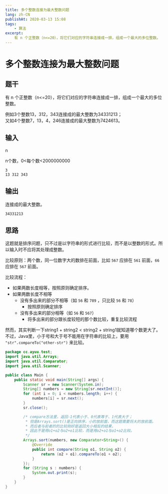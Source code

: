 ```yaml
---
title: 多个整数连接为最大整数问题
lang: zh-CN
publishAt: 2020-03-13 15:08
tags:
    - 算法
excerpt:
    有 n 个正整数（n<=20），将它们对应的字符串连接成一排，组成一个最大的多位整数。
---
```


# 多个整数连接为最大整数问题

<RevisionInfo />

## 题干

有 n 个正整数（n<=20），将它们对应的字符串连接成一排，组成一个最大的多位整数。

例如3个整数13，312，343连接成的最大整数为34331213；  
又如4个整数7，13，4，246连接成的最大整数为7424613。

## 输入

n

n个数，0<每个数<2000000000

```text
3
13 312 343
```

## 输出

连接成的最大整数。

```text
34331213
```

## 思路

这题就是排序问题，只不过是以字符串的形式进行比较，而不是以整数的形式。所以输入时不应将其处理成整数。

比较原则：两个数，同一位数字大的数排在前面，比如 `567` 应排在 `561` 前面，`66` 应排在 `567` 前面。

比较流程：

- 如果两数长度相等，按照原则确定排序。
- 如果两数长度不相等
  - 没有多出来的部分不相等（如 `56` 和 `789` ，只比较 `56` 和 `78`）
    - 按照原则确定排序
  - 没有多出来的部分相等（如 `56` 和 `567`）
    - 将多出来的部分跟长度较短的那个数比较，重复比较流程

然而，其实判断一下string1 + string2 < string2 + string1就知道哪个数更大了。  
不过，Java里，小于号和大于号不能用在字符串的比较上，要用 `"str".compareTo("other-str")` 来比较。

```java :line-numbers
package cc.ayuu.test;
import java.util.Arrays;
import java.util.Comparator;
import java.util.Scanner;

public class Main {
    public static void main(String[] args) {
        Scanner sr = new Scanner(System.in);
        String[] numbers = new String[sr.nextInt()];
        for (int i = 0; i < numbers.length; i++) {
            numbers[i] = sr.next();
        }
        sr.close();

        /* compare方法里，返回-1代表小于、0代表等于、1代表大于；
         * 但是Arrays.sort()是正向排序，小的放前面，而这题需要将大的放前面。
         * 而后者与前者的的比较刚好是返回大小相反的结果，
         * 因此不是用o1+o2与o2+o1比较，而是用o2+o1与o1+o2比较。
         */
        Arrays.sort(numbers, new Comparator<String>() {
            @Override
            public int compare(String o1, String o2) {
                return (o2 + o1).compareTo(o1 + o2);
            }
        });
        for (String s : numbers) {
            System.out.print(s);
        }
    }
}
```

